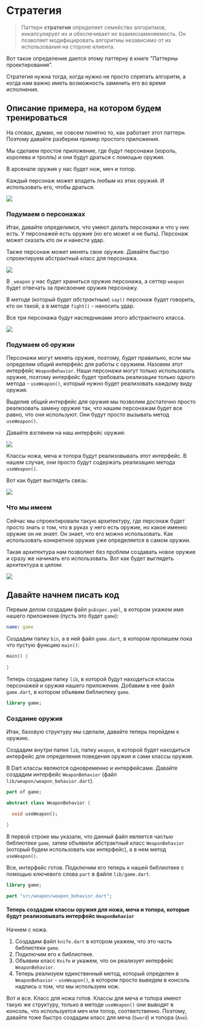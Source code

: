 # Стратегия

> Паттерн **стратегия** определяет семейство алгоритмов, инкапсулирует их и обеспечивает их взаимозаменяемость. Он позволяет модифицировать алгоритмы независимо от их использования на стороне клиента. 

Вот такое определение дается этому паттерну в книге "Паттерны проектирования".

Стратегия нужна тогда, когда нужно не просто спрятать алгоритм, а когда нам важно иметь возможность заменить его во время исполнения.

## Описание примера, на котором будем тренироваться

На словах, думаю, не совсем понятно то, как работает этот паттерн. Поэтому давайте разберем пример простого приложения.

Мы сделаем простое приложение, где будут персонажи (король, королева и тролль) и они будут драться с помощью оружия. 

В арсенале оружия у нас будет нож, меч и топор.

Каждый персонаж может владеть любым из этих оружий. И использовать его, чтобы драться.

![](http://storage9.static.itmages.com/i/14/1118/h_1416322069_9959895_dc4988faec.png)

### Подумаем о персонажах

Итак, давайте определимся, что умеют делать персонажи и что у них есть. У персонажей есть оружие (но его может и не быть). Персонаж может сказать кто он и нанести удар.

Также персонаж может менять свое оружие. Давайте быстро спроектируем абстрактный класс для персонажа.

![](http://storage8.static.itmages.com/i/14/1118/h_1416322688_9354164_cc8ac4c02b.png)

В `_weapon` у нас будет храниться оружие персонажа, а сеттер `weapon` будет отвечать за присвоение оружия персонажу.

В методе (который будет *абстрактным*) `say()` персонаж будет говорить, кто он такой, а в методе `fight()` - наносить удар.

Все три персонажа будут наследниками этого абстрактного класса. 

![](http://storage8.static.itmages.com/i/14/1118/h_1416323153_1928329_d16f43da2a.png)

### Подумаем об оружии

Персонажи могут менять оружие, поэтому, будет правильно, если мы определим общий интерфейс для работы с оружием. Назовем этот интерфейс `WeaponBehavior`. Наши персонажи могут только использовать оружие, поэтому интерфейс будет требовать реализации только одного метода - `useWeapon()`, который нужно будет реализовать каждому виду оружия.

Выделив общий интерфейс для оружия мы позволим достаточно просто реализовать замену оружия так, что нашим персонажам будет все равно, что они используют. Они будут просто вызывать метод `useWeapon()`.

Давайте взглянем на наш интерфейс оружия: 

![](http://storage6.static.itmages.com/i/14/1118/h_1416323871_2345869_73719bb66f.png) 

Классы ножа, меча и топора будут реализовывать этот интерфейс. В нашем случае, они просто будут содержать реализацию метода `useWeapon()`.

Вот как будет выглядеть связь:

![](http://storage5.static.itmages.com/i/14/1118/h_1416324163_6758001_13beaf8823.png)

### Что мы имеем

Сейчас мы спроектировали такую архитектуру, где персонаж будет просто знать о том, что в руках у него есть оружие, но какое именно оружие он не знает. Он знает, что его можно использовать. Как использовать конкретное оружие уже определяется в самом оружии. 

Такая архитектура нам позволяет без проблем создавать новое оружие и сразу же начинать его использовать. Вот как будет выглядеть архитектура в целом:

![](http://storage8.static.itmages.com/i/14/1118/h_1416324523_3562306_70a3b86fc0.png)

## Давайте начнем писать код

Первым делом создадим файл `pubspec.yaml`, в котором укажем имя нашего приложения (пусть это будет `game`):

```yaml
name: game
```

Создадим папку `bin`, а в ней файл `game.dart`, в котором пропишем пока что пустую функцию `main()`:

```dart
main() {
	
}
```

Теперь создадим папку `lib`, в которой будут находиться классы персонажей и оружия нашего приложения. Добавим в нее файл `game.dart`, в котором объявим библиотеку `game`.

```dart
library game;
```

### Создание оружия

Итак, базовую структуру мы сделали, давайте теперь перейдем к оружию.

Создадим внутри папке `lib`, папку `weapon`, в которой будет находиться интерфейс для определения поведения оружия и сами классы оружия.

В Dart классы являются одновременно и интерфейсами. Давайте создадим интерфейс `WeaponBehavior` (файл `lib/weapon/weapon_behavior.dart`).

```dart
part of game;

abstract class WeaponBehavior {

  void useWeapon();

}
```

В первой строке мы указали, что данный файл является частью библиотеки `game`, затем объявили абстрактный класс `WeaponBehavior` (который будем использовать как интерфейс), а в нем метод `useWeapon()`.

Все, интерфейс готов. Подключим его теперь к нашей библиотеке с помощью ключевого слова `part` в файле `lib/game.dart`.

```dart
library game;

part "src/weapon/weapon_behavior.dart";
```

#### Теперь создадим классы оружия для ножа, меча и топора, которые будут реализовывать интерфейс `WeaponBehavior`

Начнем с ножа.

1. Создадим файл `knife.dart` в котором укажем, что это часть библиотеки `game`.
2. Подключим его к библиотеке.
3. Объявим класс `Knife` и укажем, что он реализует интерфейс `WeaponBehavior`. 
4. Теперь реализуем единственный метод, который определен в `WeaponBehavior` - `useWeapon()`, в котором просто выведем в консоль надпись о том, что мы используем нож.

Вот и все. Класс для ножа готов. Классы для меча и топора имеют такую же структуру, только в методе `useWeapon()` они выводят в консоль, что используется меч или топор, соответственно. Поэтому, давайте тоже быстро создадим класс для меча (`Sword`) и топора (`Axe`). 